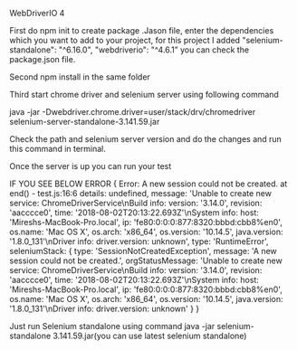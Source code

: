 WebDriverIO 4


First do npm init to create package .Jason file, enter the dependencies which you want to add to your project, for this project I added "selenium-standalone": "^6.16.0", "webdriverio": "^4.6.1” you can check the package.json file. 

Second npm install in the same folder

Third  start chrome driver and selenium server using following command

java -jar -Dwebdriver.chrome.driver=user/stack/drv/chromedriver selenium-server-standalone-3.141.59.jar

Check the path and selenium server version and do the changes and run this command in terminal. 

Once the server is up you can run your test 

IF YOU SEE BELOW ERROR 
{ Error: A new session could not be created.
    at end() - test.js:16:6
  details: undefined,
  message:
   'Unable to create new service: ChromeDriverService\nBuild info: version: \'3.14.0\', revision: \'aacccce0\', time: \'2018-08-02T20:13:22.693Z\'\nSystem info: host: \'Mireshs-MacBook-Pro.local\', ip: \'fe80:0:0:0:877:8320:bbbd:cbb8%en0\', os.name: \'Mac OS X\', os.arch: \'x86_64\', os.version: \'10.14.5\', java.version: \'1.8.0_131\'\nDriver info: driver.version: unknown',
  type: 'RuntimeError',
  seleniumStack:
   { type: 'SessionNotCreatedException',
     message: 'A new session could not be created.',
     orgStatusMessage:
      'Unable to create new service: ChromeDriverService\nBuild info: version: \'3.14.0\', revision: \'aacccce0\', time: \'2018-08-02T20:13:22.693Z\'\nSystem info: host: \'Mireshs-MacBook-Pro.local\', ip: \'fe80:0:0:0:877:8320:bbbd:cbb8%en0\', os.name: \'Mac OS X\', os.arch: \'x86_64\', os.version: \'10.14.5\', java.version: \'1.8.0_131\'\nDriver info: driver.version: unknown' } }

Just run Selenium standalone using command java -jar selenium-standalone 3.141.59.jar(you can use latest selenium standalone)
